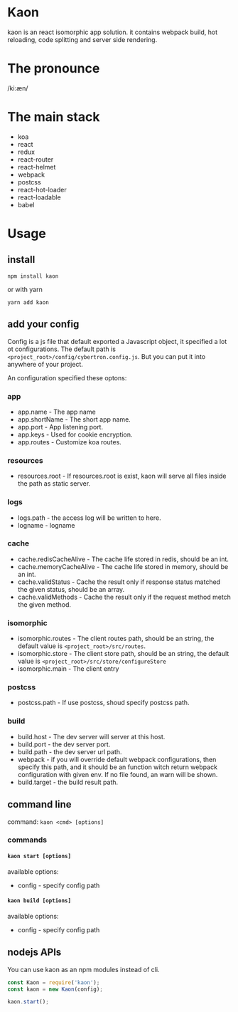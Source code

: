 # Kaon
kaon is an react isomorphic app solution. it contains webpack build, hot reloading, code splitting and server side rendering.

# The pronounce
/ki:æn/

# The main stack
- koa
- react
- redux
- react-router
- react-helmet
- webpack
- postcss
- react-hot-loader
- react-loadable
- babel

# Usage
## install
```
npm install kaon
```
or with yarn
```
yarn add kaon
```
## add your config
Config is a js file that default exported a Javascript object, it specified a lot ot configurations. The default path is `<project_root>/config/cybertron.config.js`. But you can put it into anywhere of your project.

An configuration specified these optons:

###  app
- app.name - The app name
- app.shortName - The short app name.
- app.port - App listening port.
- app.keys - Used for cookie encryption.
- app.routes - Customize koa routes.

### resources
- resources.root - If resources.root is exist, kaon will serve all files inside the path as static server.

### logs
- logs.path - the access log will be written to here.
- logname - logname

### cache
- cache.redisCacheAlive - The cache life stored in redis, should be an int.
- cache.memoryCacheAlive - The cache life stored in memory, should be an int.
- cache.validStatus - Cache the result only if response status matched the given status, should be an array.
- cache.validMethods - Cache the result only if the request method metch the given method.

### isomorphic
- isomorphic.routes - The client routes path, should be an string, the default value is `<project_root>/src/routes`.
- isomorphic.store - The client store path, should be an string, the default value is `<project_root>/src/store/configureStore`
- isomorphic.main - The client entry

### postcss
- postcss.path - If use postcss, shoud specify postcss path.

### build
- build.host - The dev server will server at this host.
- build.port - the dev server port.
- build.path - the dev server url path.
- webpack - if you will override default webpack configurations, then specify this path, and it should be an function witch return webpack configuration with given env. If no file found, an warn will be shown.
- build.target - the build result path.

## command line
command: `kaon <cmd> [options]`

### commands
#### `kaon start [options]`

available options:

- config - specify config path

#### `kaon build [options]`

available options:

- config - specify config path

## nodejs APIs
You can use kaon as an npm modules instead of cli.

```javascript
const Kaon = require('kaon');
const kaon = new Kaon(config);

kaon.start();
```
